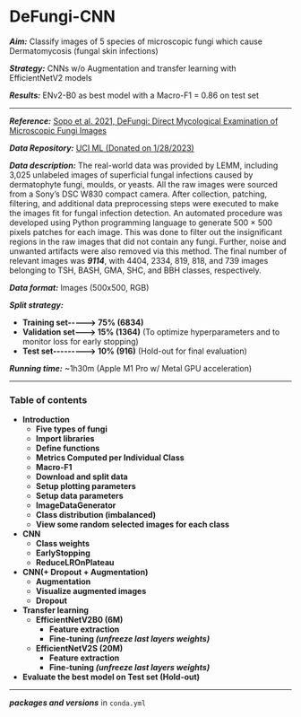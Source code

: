 # DeFungi-CNN

***Aim:*** Classify images of 5 species of microscopic fungi which cause Dermatomycosis (fungal skin infections)

***Strategy:***  CNNs w/o Augmentation and transfer learning with EfficientNetV2 models

***Results:*** ENv2-B0 as best model with a Macro-F1 = 0.86 on test set

---

***Reference:*** [Sopo et al. 2021, DeFungi: Direct Mycological Examination of Microscopic Fungi Images](https://arxiv.org/abs/2109.07322)  

***Data Repository:*** [UCI ML (Donated on 1/28/2023)](https://archive.ics.uci.edu/dataset/773/defungi) 

***Data description:***
The real-world data was provided by LEMM, including 3,025 unlabeled images of superficial fungal infections caused by dermatophyte fungi, moulds, or yeasts. All the raw images were sourced from a Sony’s DSC W830 compact camera. After collection, patching, filtering, and additional data preprocessing steps were executed to make the images fit for fungal infection detection. An automated procedure was developed using Python programming language to generate 500 × 500 pixels patches for each image. This was done to filter out the insignificant regions in the raw images that did not contain any fungi. Further, noise and unwanted artifacts were also removed via this method. The final number of relevant images was ***9114***, with 4404, 2334, 819, 818, and 739 images belonging to TSH, BASH, GMA, SHC, and BBH classes, respectively.

***Data format:*** Images (500x500, RGB)

***Split strategy:*** 
- **Training set-----> 75% (6834)**
- **Validation set---> 15% (1364)** (To optimize hyperparameters and to monitor loss for early stopping)
- **Test set---------> 10% (916)** (Hold-out for final evaluation)

***Running time:*** ~1h30m (Apple M1 Pro w/ Metal GPU acceleration)

---

### Table of contents

- **Introduction**
  - **Five types of fungi**
  - **Import libraries**
  - **Define functions**
  - **Metrics Computed per Individual Class**
  - **Macro-F1**
  - **Download and split data**
  - **Setup plotting parameters**
  - **Setup data parameters**
  - **ImageDataGenerator**
  - **Class distribution (imbalanced)**
  - **View some random selected images for each class**
- **CNN**
  - **Class weights**
  - **EarlyStopping**
  - **ReduceLROnPlateau**
- **CNN(+ Dropout + Augmentation)**
  - **Augmentation**
  - **Visualize augmented images**
  - **Dropout**
- **Transfer learning**
  - **EfficientNetV2B0 (6M)**
    - **Feature extraction**
    - **Fine-tuning *(unfreeze last layers weights)***
  - **EfficientNetV2S (20M)**
    - **Feature extraction**
    - **Fine-tuning *(unfreeze last layers weights)***
- **Evaluate the best model on Test set (Hold-out)**


---

***packages and versions*** in ```conda.yml```
